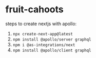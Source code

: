 # fruit-cahoots

steps to create nextjs with apollo:

1. `npx create-next-app@latest`
2. `npm install @apollo/server graphql`
3. `npm i @as-integrations/next`
4. `npm install @apollo/client graphql`